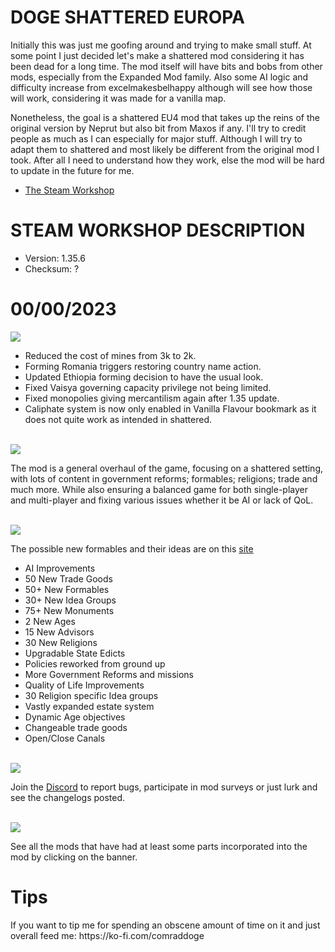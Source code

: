 # DOGE SHATTERED EUROPA
Initially this was just me goofing around and trying to make small stuff. At some point I just decided let's make a shattered
mod considering it has been dead for a long time. The mod itself will have bits and bobs from other mods, especially from the Expanded Mod family.
Also some AI logic and difficulty increase from excelmakesbelhappy although will see how those will work, considering it was made for a vanilla map.

Nonetheless, the goal is a shattered EU4 mod that takes up the reins of the original version by Neprut but also bit from Maxos if any.
I'll try to credit people as much as I can especially for major stuff. Although I will try to adapt them to shattered and most likely be different
from the original mod I took. After all I need to understand how they work, else the mod will be hard to update in the future for me.

- [The Steam Workshop](https://steamcommunity.com/sharedfiles/filedetails/?id=2152606065)

# STEAM WORKSHOP DESCRIPTION

- Version: 1.35.6
- Checksum: ?

<h1>00/00/2023</h1>
<img src=https://i.imgur.com/dAceBAG.png/>


- Reduced the cost of mines from 3k to 2k.
- Forming Romania triggers restoring country name action.
- Updated Ethiopia forming decision to have the usual look.
- Fixed Vaisya governing capacity privilege not being limited.
- Fixed monopolies giving mercantilism again after 1.35 update.
- Caliphate system is now only enabled in Vanilla Flavour bookmark as it does not quite work as intended in shattered.

<br/>
<img src=https://i.imgur.com/F14PpEA.png/>

The mod is a general overhaul of the game, focusing on a shattered setting, with lots of content in government reforms; formables; religions; trade and much more. While also ensuring a balanced game for both single-player and multi-player and fixing various issues whether it be AI or lack of QoL.

<br/>
<img src=https://i.imgur.com/jIkgNsx.png/>

The possible new formables and their ideas are on this [site](https://dogeshattered.fandom.com/wiki/Formables)

- AI Improvements
- 50 New Trade Goods
- 50+ New Formables
- 30+ New Idea Groups
- 75+ New Monuments
- 2 New Ages
- 15 New Advisors
- 30 New Religions
- Upgradable State Edicts
- Policies reworked from ground up
- More Government Reforms and missions
- Quality of Life Improvements
- 30 Religion specific Idea groups
- Vastly expanded estate system
- Dynamic Age objectives
- Changeable trade goods
- Open/Close Canals

<br/>

<img src=https://i.imgur.com/rdtTMF7.png/>


Join the [Discord](https://discord.gg/DwNbtWY) to report bugs, participate in mod surveys or just lurk and see the changelogs posted.

<br/>
<a href="https://steamcommunity.com/workshop/filedetails/discussion/2152606065/3115898713372561841/">
    <img src=https://i.imgur.com/801eNhE.png/>
</a>

See all the mods that have had at least some parts incorporated into the mod by clicking on the banner.

<h1>Tips</h1>
If you want to tip me for spending an obscene amount of time on it and just overall feed me:
https://ko-fi.com/comraddoge

<br/><br/>
